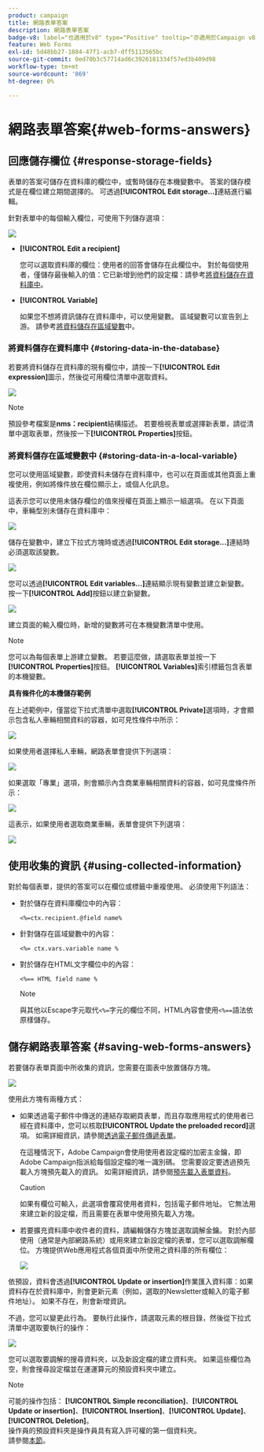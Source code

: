 ```yaml
---
product: campaign
title: 網路表單答案
description: 網路表單答案
badge-v8: label="也適用於v8" type="Positive" tooltip="亦適用於Campaign v8"
feature: Web Forms
exl-id: 5d48bb27-1884-47f1-acb7-dff5113565bc
source-git-commit: 0ed70b3c57714ad6c3926181334f57ed3b409d98
workflow-type: tm+mt
source-wordcount: '869'
ht-degree: 0%

---
```


# 網路表單答案{#web-forms-answers}


## 回應儲存欄位 {#response-storage-fields}

表單的答案可儲存在資料庫的欄位中，或暫時儲存在本機變數中。 答案的儲存模式是在欄位建立期間選擇的。 可透過&#x200B;**[!UICONTROL Edit storage...]**&#x200B;連結進行編輯。

針對表單中的每個輸入欄位，可使用下列儲存選項：

![](assets/s_ncs_admin_survey_select_storage.png)

* **[!UICONTROL Edit a recipient]**

  您可以選取資料庫的欄位：使用者的回答會儲存在此欄位中。 對於每個使用者，僅儲存最後輸入的值：它已新增到他們的設定檔：請參考[將資料儲存在資料庫中](#storing-data-in-the-database)。

* **[!UICONTROL Variable]**

  如果您不想將資訊儲存在資料庫中，可以使用變數。 區域變數可以宣告到上游。 請參考[將資料儲存在區域變數](#storing-data-in-a-local-variable)中。

### 將資料儲存在資料庫中 {#storing-data-in-the-database}

若要將資料儲存在資料庫的現有欄位中，請按一下&#x200B;**[!UICONTROL Edit expression]**&#x200B;圖示，然後從可用欄位清單中選取資料。

![](assets/s_ncs_admin_survey_storage_type1.png)

>[!NOTE]
>
>預設參考檔案是&#x200B;**nms：recipient**&#x200B;結構描述。 若要檢視表單或選擇新表單，請從清單中選取表單，然後按一下&#x200B;**[!UICONTROL Properties]**&#x200B;按鈕。

### 將資料儲存在區域變數中 {#storing-data-in-a-local-variable}

您可以使用區域變數，即使資料未儲存在資料庫中，也可以在頁面或其他頁面上重複使用，例如將條件放在欄位顯示上，或個人化訊息。

這表示您可以使用未儲存欄位的值來授權在頁面上顯示一組選項。 在以下頁面中，車輛型別未儲存在資料庫中：

![](assets/s_ncs_admin_survey_no_storage_variable.png)

儲存在變數中，建立下拉式方塊時或透過&#x200B;**[!UICONTROL Edit storage...]**&#x200B;連結時必須選取該變數。

![](assets/s_ncs_admin_survey_no_storage_variable2.png)

您可以透過&#x200B;**[!UICONTROL Edit variables...]**&#x200B;連結顯示現有變數並建立新變數。 按一下&#x200B;**[!UICONTROL Add]**&#x200B;按鈕以建立新變數。

![](assets/s_ncs_admin_survey_add_a_variable.png)

建立頁面的輸入欄位時，新增的變數將可在本機變數清單中使用。

>[!NOTE]
>
>您可以為每個表單上游建立變數。 若要這麼做，請選取表單並按一下&#x200B;**[!UICONTROL Properties]**&#x200B;按鈕。 **[!UICONTROL Variables]**&#x200B;索引標籤包含表單的本機變數。

**具有條件化的本機儲存範例**

在上述範例中，僅當從下拉式清單中選取&#x200B;**[!UICONTROL Private]**&#x200B;選項時，才會顯示包含私人車輛相關資料的容器，如可見性條件中所示：

![](assets/s_ncs_admin_survey_add_a_condition.png)

如果使用者選擇私人車輛，網路表單會提供下列選項：

![](assets/s_ncs_admin_survey_no_storage_conda.png)

如果選取「專業」選項，則會顯示內含商業車輛相關資料的容器，如可見度條件所示：

![](assets/s_ncs_admin_survey_view_a_condition.png)

這表示，如果使用者選取商業車輛，表單會提供下列選項：

![](assets/s_ncs_admin_survey_no_storage_condb.png)

## 使用收集的資訊 {#using-collected-information}

對於每個表單，提供的答案可以在欄位或標籤中重複使用。 必須使用下列語法：

* 對於儲存在資料庫欄位中的內容：

  ```
  <%=ctx.recipient.@field name%
  ```

* 針對儲存在區域變數中的內容：

  ```
  <%= ctx.vars.variable name %
  ```

* 對於儲存在HTML文字欄位中的內容：

  ```
  <%== HTML field name %
  ```

  >[!NOTE]
  >
  >與其他以Escape字元取代`<%=`字元的欄位不同，HTML內容會使用`<%==`語法依原樣儲存。

## 儲存網路表單答案 {#saving-web-forms-answers}

若要儲存表單頁面中所收集的資訊，您需要在圖表中放置儲存方塊。

![](assets/s_ncs_admin_survey_save_box.png)

使用此方塊有兩種方式：

* 如果透過電子郵件中傳送的連結存取網頁表單，而且存取應用程式的使用者已經在資料庫中，您可以核取&#x200B;**[!UICONTROL Update the preloaded record]**&#x200B;選項。 如需詳細資訊，請參閱[透過電子郵件傳遞表單](publishing-a-web-form.md#delivering-a-form-via-email)。

  在這種情況下，Adobe Campaign會使用使用者設定檔的加密主金鑰，即Adobe Campaign指派給每個設定檔的唯一識別碼。 您需要設定要透過預先載入方塊預先載入的資訊。 如需詳細資訊，請參閱[預先載入表單資料](publishing-a-web-form.md#pre-loading-the-form-data)。

  >[!CAUTION]
  >
  >如果有欄位可輸入，此選項會覆寫使用者資料，包括電子郵件地址。 它無法用來建立新的設定檔，而且需要在表單中使用預先載入方塊。

* 若要擴充資料庫中收件者的資料，請編輯儲存方塊並選取調解金鑰。 對於內部使用（通常是內部網路系統）或用來建立新設定檔的表單，您可以選取調解欄位。 方塊提供Web應用程式各個頁面中所使用之資料庫的所有欄位：

  ![](assets/s_ncs_admin_survey_save_box_edit.png)

依預設，資料會透過&#x200B;**[!UICONTROL Update or insertion]**&#x200B;作業匯入資料庫：如果資料存在於資料庫中，則會更新元素（例如，選取的Newsletter或輸入的電子郵件地址）。 如果不存在，則會新增資訊。

不過，您可以變更此行為。 要執行此操作，請選取元素的根目錄，然後從下拉式清單中選取要執行的操作：

![](assets/s_ncs_admin_survey_save_operation.png)

您可以選取要調解的搜尋資料夾，以及新設定檔的建立資料夾。 如果這些欄位為空，則會搜尋設定檔並在運運算元的預設資料夾中建立。

>[!NOTE]
>
>可能的操作包括： **[!UICONTROL Simple reconciliation]**、**[!UICONTROL Update or insertion]**、**[!UICONTROL Insertion]**、**[!UICONTROL Update]**、**[!UICONTROL Deletion]**。\
>操作員的預設資料夾是操作員具有寫入許可權的第一個資料夾。\
>請參閱[本節](../../platform/using/access-management.md)。

